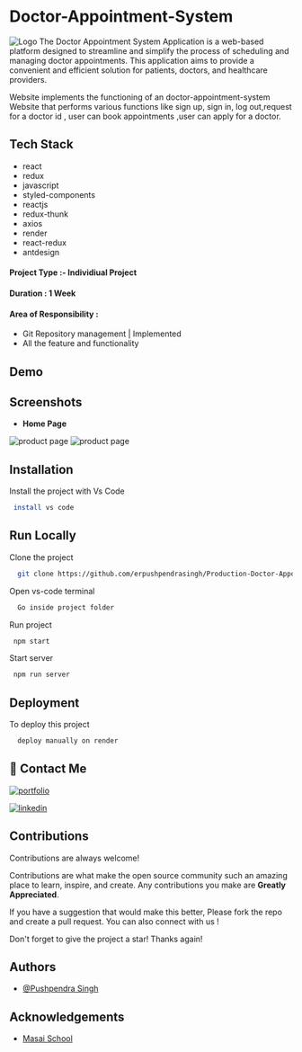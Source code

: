 # Doctor-Appointment-System
![Logo](https://res.cloudinary.com/dzz32ksnf/image/upload/v1684358562/10130_im7nqv.jpg)
The Doctor Appointment System Application is a web-based platform designed to streamline and simplify the process of scheduling and managing doctor appointments. This application aims to provide a convenient and efficient solution for patients, doctors, and healthcare providers.


Website implements the functioning of an doctor-appointment-system Website that performs various functions like sign up, sign in, log out,request for a doctor id , user can book appointments ,user can apply for a doctor.


## Tech Stack

-    react
-    redux
-    javascript
-    styled-components
-    reactjs
-    redux-thunk
-    axios
-    render
-    react-redux
-    antdesign

#### Project Type :- Individiual Project

#### Duration : 1 Week

#### Area of Responsibility :

-    Git Repository management | Implemented
-    All the feature and functionality

## Demo

<!-- - Live Demo : https://stellar-concha-5c9a19.netlify.app/  -->

## Screenshots

-    **Home Page**

<img src="https://res.cloudinary.com/dtzoydf3b/image/upload/c_pad,b_auto:predominant,fl_preserve_transparency/v1671377749/Screenshot_8815_b12icn.jpg" alt="product page" />

<img src="https://res.cloudinary.com/dtzoydf3b/image/upload/c_pad,b_auto:predominant,fl_preserve_transparency/v1671377749/Screenshot_8817_tdtxbw.jpg" alt="product page"/>

## Installation

Install the project with Vs Code

```bash
 install vs code
```

## Run Locally

Clone the project

```bash
  git clone https://github.com/erpushpendrasingh/Production-Doctor-Appointment-System/tree/main
```

Open vs-code terminal

```bash
  Go inside project folder
```

Run project

```bash
 npm start
```

Start server

```bash
 npm run server
```

## Deployment

To deploy this project

```bash
  deploy manually on render
```

## 🔗 Contact Me

[![portfolio](https://img.shields.io/badge/my_portfolio-000?style=for-the-badge&logo=ko-fi&logoColor=white)]()

[![linkedin](https://img.shields.io/badge/linkedin-0A66C2?style=for-the-badge&logo=linkedin&logoColor=white)]()

## Contributions

Contributions are always welcome!

Contributions are what make the open source community such an amazing place to learn, inspire, and create. Any contributions you make are **Greatly Appreciated**.

If you have a suggestion that would make this better, Please fork the repo and create a pull request. You can also connect with us !

Don't forget to give the project a star! Thanks again!

## Authors

-    [@Pushpendra Singh](https://github.com/erpushpendrasingh)


## Acknowledgements

-    [Masai School](https://www.masaischool.com/)

